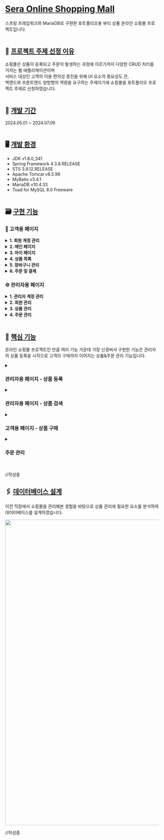 # <u>Sera Online Shopping Mall</u>
스프링 프레임워크와 MariaDB로 구현한 포트폴리오용 뷰티 상품 온라인 쇼핑몰 프로젝트입니다.
<br><br>

## 📝 <u>프로젝트 주제 선정 이유</u>
쇼핑몰은 상품이 등록되고 주문이 발생하는 과정에 이르기까지 다양한 CRUD 처리를 거치는 웹 애플리케이션이며<br>
서비스 대상인 고객의 이용 편의성 증진을 위해 UI 요소의 중요성도 큰,<br>
백엔드와 프론트엔드 양방향의 역량을 요구하는 주제이기에 쇼핑몰을 포트폴리오 프로젝트 주제로 선정하였습니다.
<br><br>

## 📅 <u>개발 기간</u>
2024.05.01 ~ 2024.07.09
<br><br>

## 🖥️ <u>개발 환경</u>
*  JDK v1.8.0_341
*  Spring Framework 4.3.8.RELEASE
*  STS 3.9.12.RELEASE
*  Apache Tomcat v8.5.99
*  MyBatis v3.4.1
*  MariaDB v10.4.33
*  Toad for MySQL 8.0 Freeware
<br><br>

## 🗃️ <u>구현 기능</u>
### 🛒 고객용 페이지

<details> 
  <summary><strong>1. 회원 계정 관리</strong></summary>
  
  - 회원가입
  - 로그인/로그아웃
  - 아이디 찾기/비밀번호 재설정
</details>

<details>
  <summary><strong>2. 메인 페이지</strong></summary>
  
  - 베스트셀러 상품 출력
  - 피부 타입별 추천 상품 출력
</details>

<details>
  <summary><strong>3. 마이 페이지</strong></summary>
  
  - 회원정보 수정
  - 회원 탈퇴
  - 마일리지 조회
  - 주문 내역 조회
  - 주문 취소/반품 요청
</details>

<details>
  <summary><strong>4. 상품 목록</strong></summary>

  - 상품 목록 및 검색
  - 상품 상세 페이지
  - 상품 조회수 표시
  - 상품 리뷰 및 평가
</details>

<details>
  <summary><strong>5. 장바구니 관리</strong></summary>
  
  - 장바구니 등록
  - 장바구니 조회
  - 장바구니 삭제
</details>

<details>
  <summary><strong>6. 주문 및 결제</strong></summary>
  
  - 주문 등록
  - 비회원 주문
  - 결제 처리
  - 마일리지 적립
  - 마일리지 차감
</details>

### ⚙️ 관리자용 페이지

<details>
  <summary><strong>1. 관리자 계정 관리</strong></summary>
  
  - 관리자 등록
  - 로그인/로그아웃
  - 관리자 목록
  - 관리자 검색
  - 관리자 수정
</details>

<details>
  <summary><strong>2. 회원 관리</strong></summary>
  
  - 회원 목록
  - 회원 검색
  - 회원 수정
  - 블랙리스트/휴면 회원 등록
  - 블랙리스트/휴면 회원 목록 조회
  - 블랙리스트/휴면 회원 검색
  - 블랙리스트/휴면 회원 상태 해제
</details>

<details>
  <summary><strong>3. 상품 관리</strong></summary>
  
  - 카테고리 목록 조회
  - 상품 등록
  - 상품 검색
  - 상품 수정
  - 상품 품절
  - 상품 일시 삭제
  - 상품 복원
  - 상품 영구 삭제
</details>

<details>
  <summary><strong>4. 주문 관리</strong></summary>
  
  - 주문 목록
  - 주문 검색
  - 주문 정보 수정
  - 주문 취소/반품 처리
</details>
<br> 

## 📍 <u>핵심 기능</u>
온라인 쇼핑몰 프로젝트인 만큼 여러 기능 가운데 가장 신경써서 구현한 기능은 관리자의 상품 등록을 시작으로 고객의 구매까지 이어지는 상품&주문 관리 기능입니다.

<details>
  <summary><h3>관리자용 페이지 - 상품 등록</h3></summary>
  <br>

  <h4>- 상품 정보 입력폼</h4>
  <div>
    ${\textsf{\color{LightGray}/sera/src/main/webapp/WEB-INF/views/admin/goods/goodsRegist.jsp 중}}$
    <p>
      <img src="https://github.com/user-attachments/assets/71dd79c7-5493-497a-98bc-2f3045065359" width="500px">
      <img src="https://github.com/user-attachments/assets/12711609-83e0-41a7-ae78-3338bd505bcc" width="500px">
    </p>
  </div>

  상품 등록 페이지의 모습입니다.<br> 
  상품 관리에 필요한 일련의 정보들을 Controller를 통해 DB로 전달하기 위한 입력폼을 구성했습니다.
  <br><br>

  <h4>- 상품 매입가에 따른 판매가 최소치 설정</h4>
  <div>
    ${\textsf{\color{LightGray}/sera/src/main/webapp/WEB-INF/views/admin/goods/goodsRegist.jsp 중}}$
    <p>
      <img src="https://github.com/user-attachments/assets/32cc16a9-dc59-40f1-9cda-ddb84ff3c1c4" width="500px">
      <img src="https://github.com/user-attachments/assets/424e20dd-ab2a-4bed-9bfb-625b3babd09a" width="500px">
    </p>
  </div>
  매입가 보다 판매가를 낮은 값으로 입력할 수 없도록 하기 위해 매입가의 입력 값이 변경되는 경우 판매가를 입력하는 number 타입 input 태그의 min 속성 값을 매입가에 입력된 값으로 변경 되도록 구현했습니다.
  <br><br> 
  판매가를 포함한 number 타입 input 태그의 입력 값이 min 속성보다 작은 경우 
  입력된 값을 min값으로 변경되도록 구현하는 코드를 추가로 작성했습니다.
  <br><br>

  <h4>- 상품 섬네일 이미지 업로드</h4>
  <div>
    ${\textsf{\color{LightGray}/sera/src/main/webapp/WEB-INF/views/admin/goods/goodsRegist.jsp 중}}$
    <p>
      <img src="https://github.com/user-attachments/assets/72e503ea-d91c-4ca8-aca2-9e3290841d1f" width="300px">
    </p>
  </div>

  <div>
    ${\textsf{\color{LightGray}/sera/src/main/webapp/resources/js/empImageUpload.js 중}}$
    <p>
      <img src="https://github.com/user-attachments/assets/4c56710b-6c3c-4441-a19d-74c6c2e31fca" width="500px">
    </p>
  </div>

  <div>
    ${\textsf{\color{LightGray}/sera/src/main/java/org/admin/controller/EmpController.java 중}}$
    <p>
      <img src="https://github.com/user-attachments/assets/54471773-fda2-4816-a9d5-73f3e3f4be7e" width="800px">
    </p>
  </div>

  <div>
    ${\textsf{\color{LightGray}/sera/src/main/java/org/admin/controller/AdminGoodsController.java 중}}$
    <p>
      <img src="https://github.com/user-attachments/assets/d1e5eb57-c08f-4bff-a354-1dde295278c3" width="500px">
      <img src="https://github.com/user-attachments/assets/0033ca15-709f-4321-8b41-6ec181bf3803" width="400px">
    </p>
  </div>
  상품 섬네일 이미지 등록은 미리보기 처리를 위해 페이지 전체 갱신 없이 ajax로 처리했습니다. 
  <br>
  이때 AdminGoodsController.java에서 goodsRegist.jsp로 전달된 <strong>등록일자 + 로그인한 관리자 id + 현재 상품 이미지 디렉토리 내 파일 수</strong> 조합으로 된 문자열 값을 이미지 파일이 업로드 될 디렉토리명으로 생성하기 위해 ajax url 요청으로 문자열 값을 itemName 파라미터로 전달했습니다.
  <br><br>

  <h4>- 상품 상세 정보 (이미지 + 텍스트) 업로드</h4>
  <div>
    ${\textsf{\color{LightGray}/sera/src/main/webapp/WEB-INF/views/admin/goods/goodsRegist.jsp 중}}$
    <p>
      <img src="https://github.com/user-attachments/assets/b7e7ae54-b70f-4083-b829-83db4fdf60f4" width="400px">
      <img src="https://github.com/user-attachments/assets/d7fe9e9b-699d-47f6-82d0-834233fb4141" width="500px">
    </p>
  </div>

  <div>
    ${\textsf{\color{LightGray}/sera/src/main/java/org/admin/controller/EmpController.java 중}}$
    <p>
      <img src="https://github.com/user-attachments/assets/02a30938-19fd-4223-bb29-3467c9f04e81" width="500px">
    </p>
  </div>

  상품 상세 정보는 이미지와 텍스트가 같이 내용에 첨부될 수 있도록 textarea 태그와 ckeditor로 구현했습니다.
  <br><br>
  이때 상품 섬네일 이미지와 마찬가지로 AdminGoodsController.java에서 goodsRegist.jsp로 전달된 <strong>등록일자 + 로그인한 관리자 id + 현재 상품 이미지 디렉토리 내 파일 수</strong> 조합의 된 문자열 값을 이미지 파일이 업로드 될 디렉토리명으로 생성하기 위해 ajax url 요청으로 문자열 값을 imgaeUploadPath 파라미터로 전달했습니다.

<br><br>

이렇게 입력된 정보들은 goodsRegist.jsp에서 AdminGoodsController.java의 goodsRegist 메서드로 입력 정보의 요청을 전달, AdminGoodsController에서 service, repository 순으로 요청을 전달하여 DB의 상품 정보 테이블에 새로운 상품 정보를 등록합니다.
<br><br>
</details>

<details>
  <summary><h3>관리자용 페이지 - 상품 검색</h3></summary>
  <br>

  <h4>- 상품 검색폼</h4>
  <div>
    ${\textsf{\color{LightGray}/sera/src/main/webapp/WEB-INF/views/admin/goods/goodsList.jsp 중}}$
    <p>
      <img src="https://github.com/user-attachments/assets/6e943083-f368-4b8a-a82e-b1c987c0fb0a" width="500px">
    </p>
  </div>
  상품 목록 페이지중 검색폼의 모습입니다.<br>
  관리자 페이지에서 상품을 조건별로 검색하는 기능을 구현하기 위해 &lt;input type="text"&gt;, &lt;input type="date"&gt;, &lt;input type="number"&gt;, &lt;select&gt;, &lt;input type="radio"&gt; 태그를 사용하여 여러 검색 조건을 입력받는 입력폼을 구현했습니다.
  <br>
  입력받은 값은 SELECT 쿼리문으로 DB에서 상품 목록을 검색할 때의 조건으로 사용됩니다.
  <br><br>
  <strong>&lt;input type="text"&gt;, &lt;input type="date"&gt;, &lt;input type="number"&gt;</strong> 태그로 입력받은 값들은 상품명, 상품 가격과 같이 관리자가 자유롭게 입력할 수 있는 키워드로 SELECT 쿼리문에서 WHERE 절의 비교 조건값으로 사용됩니다.<br>
  <strong>&lt;select&gt;</strong> 태그로 받은 값은 등록일/수정일, 판매가/매입가와 같은 검색 유형을 선택하는 값으로 SELECT 쿼리문에서 WHERE 절의 컬럼명으로 사용됩니다.<br>
  <strong>&lt;input type="radio"&gt;</strong> 태그로는 검색 조건을 선택적으로 입력 받으며 입력 받은 값은 SELECT 쿼리문에서 WHERE 절의 비교 조건값으로 사용됩니다.<br>
  <br><br>

  <h4>- 분류별 상품 검색</h4>
  <div>
    ${\textsf{\color{LightGray}/sera/src/main/resources/mappers/adminGoodsMapper.xml 중}}$
    <p>
      <img src="https://github.com/user-attachments/assets/a8076a80-95ab-4689-b09e-84f9cf78453f" width="500px">
    </p>
  </div>
  <div>
    ${\textsf{\color{LightGray}/sera/src/main/webapp/WEB-INF/views/admin/goods/goodsList.jsp 중}}$
    <p>
      <img src="https://github.com/user-attachments/assets/6cf0681f-ba96-49b8-b805-faec0a2c3752" width="500px">
    </p>
  </div>
  검색폼 분류 항목에서 &lt;select&gt; 태그로 입력받은 값은 searchkey 파라미터로 전달되어 SELECT 쿼리문에서 WHERE 절의 컬럼명으로 사용됩니다.<br>
  아래는 선택된 검색 유형별로 SELECT 쿼리문에서 어떤 컬럼명이 사용 되는지를 설명한 예시입니다.<br><br>
  
  <strong>상품명</strong> ->  goods_name : tbl_goods(상품) 테이블에서 상품명을 저장한 컬럼<br>
  <strong>일련번호</strong> -> goods_id : tbl_goods(상품) 테이블에서 상품의 일련번호를 저장한 컬럼<br>
  <strong>상품 검색키워드</strong> -> goods_search_key : tbl_goods(상품) 테이블에서 검색 키워드를 저장한 값으로 고객이 상품을 검색할 때 입력할만한, 상품과 관련성이 높은 키워드를 저장하여 검색 노출도를 올리기 위해 사용하는 컬럼입니다.<br> 
  <strong>등록자</strong> -> emp_id : tbl_goods(상품) 테이블에서 상품을 등록한 관리자의 계정 id를 저장한 값이며 유효한 값만을 저장하기 위해 tbl_emp(관리자) 테이블의 PRIMARY KEY를 참조한 컬럼입니다.<br>
  <br>
  검색폼 분류 항목에서 &lt;input type="text"&gt; 태그로 입력 받은 값은 searchKeyVaue 파라미터로 전달되어 SELECT 쿼리문에서 WHERE 절의 조건값으로 사용됩니다.<br>
  LIKE 술어로 조회하기에 선택한 분류(컬럼)에서 입력한 문자열 값과 일부 일치하는 상품들이 검색됩니다.
  <br><br>

  <h4>- 카테고리별 상품 검색</h4>
  <div>
    ${\textsf{\color{LightGray}/sera/src/main/webapp/WEB-INF/views/admin/goods/goodsList.jsp 중}}$
    <p>
      <img src="https://github.com/user-attachments/assets/f2aba10d-3f57-4d87-a4c4-166555ba704d" width="500px">
    </p>
  </div>
  모든 상품들은 대분류 - 중분류 층으로 이루어진 카테고리 값을 가지고 있습니다.<br>
  상품 검색시 카테고리별 상품 검색이 가능하도록 구현하였습니다.
  <br><br>

  <h4>- 데이터베이스의 카테고리 테이블을 참조하여 검색</h4>
  <div>
    ${\textsf{\color{LightGray}/sera/src/main/resources/mappers/adminGoodsMapper.xml 중}}$
    <p>
      <img src="https://github.com/user-attachments/assets/03314e2e-a35b-4bd7-9555-ed62c56c79dd" width="500px">
    </p>
  </div>
  <div>
    ${\textsf{\color{LightGray}상품 테이블과 카테고리 테이블의 foreign key 제약 관계}}$
    <p>
      <img src="https://github.com/user-attachments/assets/3be0b76b-572c-4527-aafe-781fe9fd11cd" width="500px">
    </p>
  </div>
  상품 정보중 대분류, 중분류의 카테고리 값은 유효한 값만을 저장하게 하기 위해 DB에서 tbl_goods(상품) 테이블과 tbl_category(카테고리) 테이블간에 FOREIGN KEY 제약 조건을 걸어두었습니다.<br>
  따라서 SELECT 쿼리문에서 카테고리 값을 검색 조건으로 사용할 경우 상품 테이블과 카테고리 테이블을 조인하여 검색합니다.
  <br>
  <strong>*상품 테이블에는 카테고리 관련 정보중 카테고리 번호만 저장되어 있고
  카테고리의 대분류명, 중분류명 값은 카테고리 테이블에 저장되어 있습니다.</strong>
  <br><br>

  <h4>- 관리자 권한에 따라 선택 가능한 카테고리 항목</h4>
  <div>
    ${\textsf{\color{LightGray}최고 권한의 관리자로 로그인한 경우}}$
      <p><img src="https://github.com/user-attachments/assets/c7b89105-3614-413e-8def-9327f805c5e4" width="500px"></p>
  </div>
  <div>
    ${\textsf{\color{LightGray}"헤어케어" 카테고리의 담당 부서 관리자로 로그인 한 경우}}$
      <p><img src="https://github.com/user-attachments/assets/ee09b64d-19e1-4b50-81b7-47854a5ef3af" width="500px"></p>
  </div>
  <div>
    ${\textsf{\color{LightGray}"바디 핸드케어" 카테고리의 담당 부서 관리자로 로그인 한 경우}}$
      <p><img src="https://github.com/user-attachments/assets/c794de13-d08e-4bc0-9c4a-0ba427ca7a5d" width="500px"></p>
  </div>
  <div>
    ${\textsf{\color{LightGray}/sera/src/main/webapp/WEB-INF/views/admin/goods/goodsList.jsp 중}}$
      <p><img src="https://github.com/user-attachments/assets/7d08eee4-8fdd-4308-9a36-a0e4bf082123" width="650px"></p>
  </div>

  카테고리 항목에서 &lt;select&gt; 태그 내의 선택값은 JSTL Core의 &lt;if&gt; 태그를 사용하여 관리자의 부서에 해당되는 카테고리만 표기 되도록 구현했습니다.
  <br><br>

  <h4>- 관리자 권한에 따라 검색되는 상품 필터링</h4>
  <div>
    ${\textsf{\color{LightGray}/sera/src/main/resources/mappers/adminGoodsMapper.xml 중}}$
    <p>
      <img src="https://github.com/user-attachments/assets/ed6acf6c-42ad-44ae-8b73-58c71a1bf876" width="500px">
    </p>
  </div>
  상품이 검색될 때 카테고리별 담당 부서의 관리자나 최고 권한을 가진 관리자에게만 검색 되도록 제한을 걸었습니다.<br>
  DB의 tbl_category (상품 카테고리) 테이블과 tbl_emp (관리자 정보) 테이블에는 담당 부서명을 저장하는 depart 컬럼이 있으며<br> 
  SELECT 쿼리문으로 상품 조회시 두 테이블의 depart 컬럼의 값을 비교하여 일치하는 경우에만 상품이 검색되는 형태로 구현했습니다.
  <br><br>
  
  검색폼 카테고리 항목에서 &lt;select&gt; 태그로 입력받은 값(카테고리 대분류, 소분류)은 inputCateId 파라미터로 전달됩니다. 선택된 값이 없는 경우 “not_choose” 문자열 값이 전달됩니다.
  depart 파리미터로는 로그인중인 관리자의 부서명 정보가 전달되며 inputCateId로 전달 받은 값이 "not_choose"인 경우 전달받은 depart 파라미터의 값으로 관리자의 부서 정보와 일치하는 상품을 검색합니다.
  <br><br>
  최고 관리자의 경우 부서에 상관없이 모든 상품의 조회가 가능하므로 이 조건을 무시합니다.
  (최고 관리자의 경우 depart로 all 값이 전달되어 이 경우 and cate.depart = #{depart} 쿼리문을 실행하지 않습니다.)
  <br><br>

  <h4>- 입력된 카테고리 값에 따른 상품 검색</h4>
  <div>
    ${\textsf{\color{LightGray}/sera/src/main/resources/mappers/adminGoodsMapper.xml 중}}$
    <p>
      <img src="https://github.com/user-attachments/assets/3a254186-f97a-4dbc-b7b6-67d8b16baec7" width="500px">
    </p>
  </div>
  <div>
    ${\textsf{\color{LightGray}/sera/src/main/webapp/WEB-INF/views/admin/goods/goodsList.jsp 중}}$
    <p>
      <img src="https://github.com/user-attachments/assets/013516ea-1b56-4fad-968a-9f0d82a57e3e" width="500px">
    </p>
  </div>
  카테고리 항목의 &lt;select&gt; 태그에서 전달된 값이 있는 경우 선택한 카테고리명을 조건으로 상품 목록을 검색합니다.
  <br><br>
  main_type : 대분류명<br>
  Category_id : 중분류명 대신 카테고리 아이디 값으로 비교
  <br><br>
  대분류, 중분류 select 값 중 “전체”를 선택하면 카테고리명 대신 “allType” 문자열 값이 전달됩니다. 
  <br><br>
  이 경우 카테고리명을 조건으로 한 비교 쿼리문을 실행하지 않고 모든 상품을 검색합니다.
  <br><br>
  <strong>* 카테고리 select 항목의 ”전체” 옵션은 최고 관리자에게만 노출됩니다.</strong>
  <br><br>

  <h4>- 판매 상태별 상품 검색</h4>
  <div>
    ${\textsf{\color{LightGray}/sera/src/main/resources/mappers/adminGoodsMapper.xml 중}}$
    <p>
      <img src="https://github.com/user-attachments/assets/a4244871-4e13-470f-9f26-300cdf94ce7b" width="500px">
    </p>
  </div>
  <div>
    ${\textsf{\color{LightGray}/sera/src/main/webapp/WEB-INF/views/admin/goods/goodsList.jsp 중}}$
    <p>
      <img src="https://github.com/user-attachments/assets/377ff229-01ab-4db0-9368-6173dc30d864" width="500px">
    </p>
  </div>
  판매 상태별로 상품을 검색하기 위해 판매 상태 정보를 담은 값을 saleActive 파라미터로 전달합니다.
  <br><br>
  <strong>상품 목록 페이지</strong>에서 검색하는 경우 saleActive의 값이 <strong>for_sale</strong>로 전달되며<br>
  <strong>삭제 상품 목록 페이지</strong>에서 검색 하는 경우 saleActive 값이 <strong>goods_delete</strong>로 전달됩니다.
  <br><br>

   <h4>- 가격, 등록 일자별 상품 검색</h4>
   <div>
    ${\textsf{\color{LightGray}/sera/src/main/resources/mappers/adminGoodsMapper.xml 중}}$
    <p>
      <img src="https://github.com/user-attachments/assets/71a29991-acfd-4f7b-bfda-d8de57286912" width="500px">
    </p>
  </div>
  <div>
    ${\textsf{\color{LightGray}/sera/src/main/webapp/WEB-INF/views/admin/goods/goodsList.jsp 중}}$
    <p>
      <img src="https://github.com/user-attachments/assets/3acef6de-03ec-4a37-a29e-5f2410eae129" width="500px">
    </p>
  </div>
  입력한 가격 범위(매입가/판매가), 일자 범위(등록일/수정일)를 조건으로 상품을 검색합니다.
  <br><br>
  ${priceRangeSelect} : 등록/수정일 항목의 &lt;select&gt; 태그에서 선택한 값<br>
  #{priceBeign} : 판매 항목의 첫번째 &lt;input type="number"&gt; 입력폼에 입력한 값<br>
  #{priceEnd} : 판매 항목의 두번째 &lt;input type="number"&gt; 입력폼에 입력한 값
  <br><br>
  ${dateRangeSelect} : 등록/수정일 항목의 &lt;select&gt; 태그에서 선택한 값<br>
  #{dateBeign} : 등록/수정일 항목의 첫번째 &lt;input type="date"&gt; 입력폼에 입력한 값<br>
  #{dateEnd} : 등록/수정일 항목의 두번째 &lt;input type="date"&gt; 입력폼에 입력한 값
  <br><br>
  ${turnSelect} : 정렬기준 항목의 &lt;input type="radio"&gt; 태그 중 선택한 값<br>
  ${listSort} : 내림자순, 오름차순 중 선택한 값
  <br><br>

  <h4>- 목록 페이지의 페이지 번호에 따른 검색 상품수 범위 설정</h4>
  <div>
    ${\textsf{\color{LightGray}/sera/src/main/webapp/WEB-INF/views/admin/goods/goodsList.jsp 중}}$
    <p>
      <img src="https://github.com/user-attachments/assets/48414fa3-2026-46af-bd69-5a30c827f8cf" width="500px">
    </p>
  </div>
  <div>
    ${\textsf{\color{LightGray}/sera/src/main/resources/mappers/adminGoodsMapper.xml 중}}$
    <p>
      <img src="https://github.com/user-attachments/assets/e223c9e4-5a98-4356-9a9b-34cd1bd74394" width="500px">
    </p>
  </div>
  <div>
    ${\textsf{\color{LightGray}/sera/src/main/java/org/admin/controller/AdminGoodsController.java 중}}$
    <p>
      <img src="https://github.com/user-attachments/assets/6d0a1417-527e-4a39-b7ed-70b142598b34" width="500px">
    </p>
  </div>
  LIMIT 술어를 사용하여 상품 목록 페이지의 페이지 번호에 따라 검색할 상품의 범위를 설정합니다.
  <br><br>
  pageCnt (정수형 변수) : 제한된 조회 범위 중 시작 순번<br>
  PAGE_MAX_AD_GOODS_CNT (정수형 상수) : 한 페이지에 표시할 최대 상품 개수 = 10
  <br><br>
  예로 페이지 번호가 3이면<br>
  pageCnt = (3-1) * 10 = 20<br>
  조회된 상품 중 21번째 상품부터 10개의 상품을 정보를 반환합니다<br>
  <strong>*LIMIT의 범위는 0번부터 순번을 새기 시작하므로 20은 21번째 상품을 의미</strong>
  <br><br>
  
  <h4>- 검색된 상품 정보 전달</h4>
  <div>
    ${\textsf{\color{LightGray}/sera/src/main/java/org/admin/controller/AdminGoodsController.java 중}}$
    <p>
      <img src="https://github.com/user-attachments/assets/f53ebaff-d52a-4409-81de-b274304b84fd" width="500px">
    </p>
  </div>
  조회된 상품 정보들은 GoodsVO 클래스형 배열 변수에 저장되어 다시 상품 목록 페이지로 전달됩니다.
  <br><br>
</details>

<details>
  <summary><h3>고객용 페이지 - 상품 구매</h3></summary>
  <br>

  <h4>- 상품 정보 조회</h4>
  <div>
    ${\textsf{\color{LightGray}/sera/src/main/java/org/sera/controller/GoodsController.java 중}}$
    <p>
      <img src="https://github.com/user-attachments/assets/41b9a6bb-fd1d-4fb0-a0fd-7e4512ab8486" width="500px">
    </p>
  </div>
  <div>
    ${\textsf{\color{LightGray}/sera/src/main/webapp/WEB-INF/views/goods/goodsOne.jsp 중}}$
    <p>
      <img src="https://github.com/user-attachments/assets/5258ad76-31db-4245-8c4f-7546899052f7" width="1000px">
    </p>
  </div>
  <div>
    ${\textsf{\color{LightGray}/sera/src/main/webapp/WEB-INF/views/goods/goodsOne.jsp 중}}$
    <p>
      <img src="https://github.com/user-attachments/assets/fdf43819-9786-448a-86cf-2f452549abfc" width="700px">
    </p>
  </div>
  상품 상세 페이지입니다. <br> 
  Contorller로 상품 상세 페이지 호출 요청이 전달되면 요청과 함께 전달받은 상품 일련번호 값으로 DB의 tbl_goods(상품 정보) 테이블에서 일련번호에 해당하는 상품 정보를 검색하여 
  ValueObject GoodsVO 클래스형 변수 gvo에 값을 저장한 후 상품 페이지 view에 goodsInfo라는 이름으로 상품 정보를 전달합니다.
  <br><br><br>

  <h4>- 상품 재고량에 따른 상품 구매량 제한</h4>
  <div>
    ${\textsf{\color{LightGray}/sera/src/main/webapp/WEB-INF/views/goods/goodsOne.jsp}}$
    <p><img src="https://github.com/user-attachments/assets/c0f8ea4d-4d8c-4ac0-a342-44bca4df87b2" width="500px"></p>
    <p><img src="https://github.com/user-attachments/assets/5674f910-4aec-497f-bcaf-d1b55437d79d" width="700px"></p>
    <p><img src="https://github.com/user-attachments/assets/55152f42-be8d-4a9b-acc3-4da6c6ef54e4" width="500px"></p>
    <p><img src="https://github.com/user-attachments/assets/d156ce03-7549-4c57-8c86-3d362dbb47e6" width="500px"></p>
  </div>
  Contorller에서 전달받은 상품 정보(goodsInfo)의 속성 amount는 상품의 재고량을 저장한 값으로 구매 수량을 입력하는 &lt;input type="number"&gt; 태그에서 max 속성의 값으로 사용됩니다.<br>
  입력된 구매 수량의 값이 amount 값을 초과하는 경우 구매 수량의 값을 amount와 동일한 값으로 변경시키고 최대 구매 가능한 수량을 구매 수량 입력란 우측에 표기하여 재고량 이상으로 구매할 수 없도록 설정하였습니다.
  <br><br>

  <h4>- 상품 구매 방식 선택</h4>
  BUY IT NOW 버튼을 클릭하면 주문서 작성 페이지를 호출하고<br>
  ADD TO CART 버튼을 클릭하면 상세 페이지에 표시중인 상품 정보를 DB의 tbl_cart(장바구니) 테이블에 저장합니다.
  <br><br>

  <h4>- 장바구니 담기</h4>
  <div>
    ${\textsf{\color{LightGray}/sera/src/main/java/org/sera/controller/GoodsController.java 중}}$
    <p>
      <img src="https://github.com/user-attachments/assets/430547ed-a624-4ca9-9d27-733d7bd85c4d" width="500px">
    </p>
  </div>
  상품 상세 페이지에서 ADD TO CART 버튼을 클릭하여 장바구니 페이지를 호출하면 상품 정보와 회원 로그인 중인 고객의 id 정보를 DB의 tbl_cart(장바구니) 테이블에 저장합니다.<br>
  고객의 회원 id는 장바구니 테이블에 등록된 회원간의 장바구니 정보를 구별하는데 사용됩니다.
  <br><br>

  <h4>- 장바구니에 이미 담긴 상품을 추가로 담기</h4>
  <div>
    ${\textsf{\color{LightGray}/sera/src/main/java/org/sera/controller/GoodsController.java 중}}$
    <p>
      <img src="https://github.com/user-attachments/assets/8ebfdfb9-09f8-4909-ac41-bc014a7272d6" width="500px">
    </p>
  </div>
  장바구니에 이미 등록되어 있는 상품을 추가로 담는 경우 상품 정보를 추가로 INSERT 시키는것이 아닌 기존에 담긴 동일 상품의 정보중 구매 수량 값만을 UPDATE 시킵니다.<br>
  구매 수량 값을 추가시킬 때 기존에 담긴 구매 수량과 추가로 담는 구매 수량의 합산 값이 상품의 재고량을 초과하는 경우 구매 수량 값을 재고량 값으로 UPDATE 시킵니다.
  <br><br>

  <h4>- 장바구니에서 구매 수량 변경</h4>
  <div>
    ${\textsf{\color{LightGray}/sera/src/main/webapp/WEB-INF/views/goods/cart.jsp 중}}$
    <p>
      <img src="https://github.com/user-attachments/assets/34cb9454-da6d-4c11-bf02-89e9948f3aa3" width="300px">
    </p>
     <p>
      <img src="https://github.com/user-attachments/assets/4d8b3c0d-27dd-4319-9d8b-ed6d2380f4b7" width="700px">
      <img src="https://github.com/user-attachments/assets/59dc8e8c-f4c8-4381-98ed-0220e59369ef" width="700px">
    </p>
  </div>
  장바구니에서도 구매 수량 변경을 가능하게 구현 했습니다. <br> 
  변경된 구매 수량이 DB에 반영될 때 마다 페이지 재호출이 반복되면 사용자에게 피로를 유발하기에 DB에 반영하는 작업 호출은 Ajax를 통하여 비동기로 처리하였습니다.
  이 때 역시 상품의 재고량 이상의 구매 수량을 입력하는것은 불가능하도록 설정했습니다.
  <br><br>

  <h4>- 장바구니에서 주문서 페이지 호출</h4>
  <div>
    ${\textsf{\color{LightGray}/sera/src/main/webapp/WEB-INF/views/goods/cart.jsp 중}}$
    <p>
      <img src="https://github.com/user-attachments/assets/3d498f8e-2d05-45a6-877b-264539014ea4" width="600px">
    </p>
  </div>
  장바구니 페이지에서 전체구매 버튼을 클릭하면 Controller를 통해 주문서 페이지를 호출하는데<br>
  이 때 로그인 중인 회원의 id를 통해 DB의 tbl_cart(장바구니) 테이블에서 상품 정보들을 검색하여 CartVO(ValueObject) 배열 변수에 저장합니다.<br>
  저장된 상품 정보는 orderInfo라는 이름으로 주문서 페이지 view에 전달됩니다.<br><br>
  그와 동시에 DB의 tbl_member(회원) 테이블에서 회원의 마일리지 정보를 검색하여 회원 로그인 세션에 저장시킵니다.
  <br><br>

  <h4>- 주문서 작성(구매 상품 목록)</h4>
  <div>
    ${\textsf{\color{LightGray}/sera/src/main/webapp/WEB-INF/views/goods/orderForm.jsp 중}}$
    <p>
      <img src="https://github.com/user-attachments/assets/654bb8e0-b484-4d48-9393-cdb940f4e95b" width="500px">
      <img src="https://github.com/user-attachments/assets/1af0016b-e7ab-4ad7-b5f0-7b5dbc048131" width="500px">
    </p>
  </div>
  주문서 작성 페이지중 구매하는 상품의 목록을 안내해주는 단락입니다.<br>
  url를 입력하여 주문서 페이지에 접속하는 등 올바르지 않은 경로로 주문서 페이지에 접근하여 표시할 상품 정보가 없는 경우 "상품 정보가 없습니다." 메세지기 출력 되도록 설정하였습니다. 
  <br><br>

  <h4>- 주문서 작성(배송 정보 작성)</h4>
  <div>
    ${\textsf{\color{LightGray}/sera/src/main/webapp/WEB-INF/views/goods/orderForm.jsp 중}}$
    <p>
      <img src="https://github.com/user-attachments/assets/fd3996f3-8a2c-4a61-91ac-27e0fc9749be" width="500px">
      <img src="https://github.com/user-attachments/assets/3383a226-feef-4ffc-b731-de90c432c0a9" width="500px">
    </p>
  </div>
  주문자의 배송지 정보를 작성하는 단락입니다.<br>
  회원 로그인이 되어 있는 경우 DB의 tbl_member(회원) 테이블에서 배송에 필요한 정보를 조회하여 자동으로 기입하도록 구현했습니다.
  <br><br>

  <h4>- 주문서 작성(결제 정보 작성)</h4>
  <div>
    ${\textsf{\color{LightGray}/sera/src/main/webapp/WEB-INF/views/goods/orderForm.jsp 중}}$
    <p>
      <img src="https://github.com/user-attachments/assets/592bfb79-6e51-48aa-bfae-9f8669806f80" width="500px">
    </p>
    <p>
      <img src="https://github.com/user-attachments/assets/0c33809e-53ce-44ea-89fb-976575b154b1" width="500px">
    </p>
    <p>
      <img src="https://github.com/user-attachments/assets/11107087-837b-40a2-aa4c-7f698d307505" width="500px">
    </p>
    <p><img src="https://github.com/user-attachments/assets/ae1a8b08-8d7d-431c-896b-c15ce558f430" width="600px"></p>
  </div>
  마일리지로 결제 금액을 할인하고 결제 수단을 선택하는 단락입니다.<br>
  마일리지 입력란은 &lt;input type="number"&gt; 태그로 구현되어 있으며 회원이 보유중인 마일리지 값이 &lt;input type="number"&gt; 태그의 placeholder 속성으로 표시되어 최대 얼마의 할인이 가능한지 알 수 있도록 구현했습니다.<br>
  마일리지 입력란은 보유중인 마일리지 보다 큰 액수를 입력하면 보유중인 마일리지 최대 액수로 입력 값이 변경되며<br>
  보유 마일리지가 총 주문 금액 보다 큰 경우 마일리지 최대 금액을 입력하면 총 주문 금액으로 입력 값이 변경되도록 설정하였습니다.
  <br><br>

  <h4>- 주문서 작성(총 결제 금액 확인)</h4>
  <div>
    ${\textsf{\color{LightGray}/sera/src/main/webapp/WEB-INF/views/goods/orderForm.jsp 중}}$
    <p><img src="https://github.com/user-attachments/assets/0fd06d88-3c41-4ce0-8d6a-e2ec5103eaf5" width="500px"></p>
    <p><img src="https://github.com/user-attachments/assets/3a874c42-6689-4d83-a1ce-b815ed3abf96" width="500px"></p>
  </div>
  결제할 총 금액을 안내하는 결제 금액란입니다.<br>
  상품 목록에 표시된 금액을 모두 합산한 후 마일리지 사용이 이루어진 경우 사용액 만큼 차감하여 표시하도록 구현했습니다.
  <br><br>
  
  <h4>- 주문서 작성(주문 결과)</h4>
  <div>
    ${\textsf{\color{LightGray}/sera/src/main/webapp/WEB-INF/views/goods/orderForm.jsp 중}}$
    <p>
      <img src="https://github.com/user-attachments/assets/88d97a81-04a3-4b22-ac84-cdca741949fe" width="500px">
      <img src="https://github.com/user-attachments/assets/d1457642-b846-40ab-b71c-0c5d84bc2027" width="500px">
    </p>
    <p>
      <img src="https://github.com/user-attachments/assets/30559109-81a8-4055-9470-e8fb00334cd2" width="500px">
      <img src="https://github.com/user-attachments/assets/7cef2d53-3003-4360-870b-274f8bf5d864" width="500px">
    </p>
  </div>
  주문서 작성 완료 후 결제 버튼을 누르면 결제 요청에 대한 처리 결과를 보여주는 주문 결과 페이지를 호출하게 됩니다.<br>
  결제 처리 결과에 따라 다른 메세지를 출력하게 구현했습니다.
  <br><br>
  <strong>결제가 정상적으로 이루어진 경우 </strong> : "주문이 완료 되었습니다." 메세지를 출력합니다.<br>
  <strong>비정상적인 경로로 주문 결과 페이지를 호출한 경우 </strong> : "잘못된 접근입니다." 메세지를 출력합니다.<br>
  <strong>주문 요청한 수량보다 재고가 적은 경우 </strong> : "요청 구매 수량보다 재고 수량이 적어 구매가 불가합니다." 메세지를 출력합니다.<br> 주문이 여러 사용자에게서 동시다발적으로 이루어질 경우 주문 처리 도중에 다른 주문자에 의해 재고가 차감되는 경우를 대비한 메세지입니다. 
  <strong>주문한 상품의 정보를 찾을 수 없는 경우 </strong> : "상품 정보가 존재하지 않아 주문이 불가합니다." 메세지를 출력합니다.<br> 고객의 주문 처리 도중 관리자가 상품을 삭제하는 경우를 대비한 메세지입니다.
  <br><br>
</details>

<details>
  <summary><h3>주문 관리</h3></summary>
  <br>
  <h4>- 구매 내역 조회 (고객)</h4>
  <div>
    ${\textsf{\color{LightGray}/sera/src/main/webapp/WEB-INF/views/member/mypage.jsp 중}}$
    <p><img src="https://github.com/user-attachments/assets/71d18ef0-43b9-4cb2-84b8-e8f72205c65d" width="700px"> </p>
    <p><img src="https://github.com/user-attachments/assets/e28344a4-3bcd-4938-b93c-16c60b4b9652" width="500px"> </p>
  </div>
  마이페이지중 주문내역을 배송상태별로 보여주는 진행 주문 단락입니다.<br>
  DB의 tbl_orders(주문내역) 테이블에서 회원의 검색한 회원의 주문 정보중 배송상태값을 orderStauts라는 이름으로 전달받아 배송상태별로 정렬시켰습니다.
  <br><br><br>

  <div>
    ${\textsf{\color{LightGray}/sera/src/main/webapp/WEB-INF/views/member/mypage.jsp 중}}$
    <p><img src="https://github.com/user-attachments/assets/d66e4bf8-ce89-4a9d-a3e2-9ebcc7c86dde" width="700px"></p>
    <p><img src="https://github.com/user-attachments/assets/379c1cae-ac44-4791-83fc-2d7bcdc1326c" width="700px"></p>
  </div>
  회원의 주문 목록을 나열한 단락입니다.<br>
  같은 주문번호에 해당하는 주문 목록을 묶어서 출력하기 위해 DB에서 주문번호를 먼저 검색하여 주문번호 목록을 ovoNumber 변수에 저장합니다.<br>
  ovoNumber 변수에 저장된 주문번호를 이용하여 주문번호 별로 검색된 주문 상세 정보들을 allOrders 변수에 저장합니다.<br>
  allOrders를 마이페이지 view로 전달하여 같은 주문번호에 속하는 주문번호들을 묶어서 출력합니다.
  <br><br><br>

  <div>
    ${\textsf{\color{LightGray}/sera/src/main/webapp/WEB-INF/views/member/mypage.jsp 중}}$
    <p>
      <img src="https://github.com/user-attachments/assets/eb7aa240-6776-440f-a982-104fa3df289a" width="500px">
    </p>
  </div>
  배송상태에 따라 주문에 대한 취소/반품 요청을 하거나 구매 확정을 진행하고 후기를 작성하는게 가능합니다.
  <br><br>
  <strong>결제완료</strong> : 이 단계에서는 주문 취소 요청하는 것이 가능합니다.<br>
  <strong>배송준비중</strong> : 이 단계에서는 주문 취소 요청이 불가합니다.<br>
  <strong>배송중</strong> : 이 단계에서는 주문 취소 요청이 불가합니다.<br>
  <strong>배송완료</strong> : 이 단계에서는 주문 취소는 불가하나 반품 요청이 가능합니다. 혹은 구매 확정을 진행할 수 있습니다.<br>
  <strong>구매확정</strong> : 이 단계에서는 주문 취소, 반품 모두 불가합니다.<br>
  <br><br>

  <h4>- 구매 내역 조회 (관리자)</h4>
  <div>
    ${\textsf{\color{LightGray}/sera/src/main/webapp/WEB-INF/views/admin/order/orderList.jsp 중}}$
    <p>
      <img src="https://github.com/user-attachments/assets/4f88c082-389e-4a53-96b3-bb41b4349799" width="700px">
    </p>
  </div>
  <div>
    ${\textsf{\color{LightGray}/sera/src/main/java/org/admin/controller/AdminOrderController.java 중}}$
    <p>
      <img src="https://github.com/user-attachments/assets/dbbd03ff-dd65-437d-a53c-6fa925c14eeb" width="700px">
    </p>
  </div>
  관리자용 페이지의 주문 목록 페이지입니다<br>
  DB의 tbl_orders(주문 정보) 테이블에서 주문 정보를 검색하여 반환된 정보를 OrverVO(ValueObject) 배열 변수에 저장합니다.<br>
  저장된 주문 정보들을 orderList라는 이름으로 Controller에서 주문 목록 페이지 view로 전달하여 화면에 출력합니다.
  <br><br><br>

  <h4>- 주문자 유형 구별 표시</h4>
  <div>
    ${\textsf{\color{LightGray}/sera/src/main/webapp/WEB-INF/views/admin/order/orderList.jsp 중}}$
    <p>
      <img src="https://github.com/user-attachments/assets/fd9ecb1b-0595-4e8d-bce8-106b61e1e3d7" width="500px">
    </p>
  </div>
  <div>
    ${\textsf{\color{LightGray}/sera/src/main/webapp/WEB-INF/views/admin/order/orderList.jsp 중}}$
    <p>
      <img src="https://github.com/user-attachments/assets/aa2afbaf-d427-4b51-99dd-1f9424c904cc" width="1000px">
    </p>
  </div>
  주문한 고객이 회원 로그인한 고객인지 비회원 고객인지의 여부를 구별하여 표기합니다.
  <br><br><br>

   <h4>- 주문 상세 페이지 (관리자)</h4>
   주문 목록 페이지에서 상세정보 버튼을 클릭하면 해당 주문의 상세 정보를 열람할 수 있는 주문 상세 페이지를 호출합니다.
   <br><br> 
   <div>
    ${\textsf{\color{LightGray}/sera/src/main/webapp/WEB-INF/views/admin/order/orderOneDetail.jsp 중}}$
    <p>
      <img src="https://github.com/user-attachments/assets/8fd66c60-7210-4a4d-8ff3-39663e977cb0" width="1000px">
    </p>
  </div>
  주문 정보중 결제 정보를 확인할 수 있는 단락입니다. 마일리지 사용 내역이 있는 경우 마일리지 사용을 취소하고 마일리지를 복원시키는게 가능합니다.
  <br><br>
  <div>
    ${\textsf{\color{LightGray}/sera/src/main/webapp/WEB-INF/views/admin/order/orderOneDetail.jsp 중}}$
    <p>
      <img src="https://github.com/user-attachments/assets/f337dc16-138c-49bd-be50-82a78707e944" width="1000px">
    </p>
  </div>
  주문 정보중 배송지 정보를 확인할 수 있는 단락입니다. 여기서 주문자명과 배송지 주소를 변경하는게 가능합니다.
  <br><br>

  <div>
    ${\textsf{\color{LightGray}/sera/src/main/webapp/WEB-INF/views/admin/order/orderOneDetail.jsp 중}}$
    <p><img src="https://github.com/user-attachments/assets/df4c4439-2d3d-4b51-827d-01d0d5dadd79" width="1000px"></p>
    <p><img src="https://github.com/user-attachments/assets/468504a1-b3b1-4f21-94c3-8d39be4b3b67" width="600px"></p>
  </div>
  
  주문 정보중 상품명, 상품금액, 배송상태를 확인할 수 있는 단락입니다.<br><br>
  여기서 배송상태 변경이 가능하며 주문 취소, 반품 요청이 접수된 경우 여기서 주문 취소, 반품 처리가 가능합니다.<br><br>
  배송상태 항목의 &lt;select&gt; 태그로 변경할 상태명을 선택하고 배송상태변경을 클릭하면 DB의 tbl_orders(주문 정보) 테이블의 order_status(배송상태) 컬럼을 수정하는 요청을 Controller로 전달합니다<br>
  배송상태 변경은 주문 상품마다 개별적으로 수행하는 기능이기에 변경 요청이 전달될 때 마다 페이지가 재호출 되는건 관리자의 피로를 유발하기에 요청 처리는 Ajax를 통해 비동기로 처리하였습니다.
  <br><br>

  <h4>- 주문 취소/반품 요청 (고객)</h4>
  <div>
    ${\textsf{\color{LightGray}/sera/src/main/webapp/WEB-INF/views/member/mypage.jsp 중}}$
    <p><img src="https://github.com/user-attachments/assets/50189ac2-f29d-4c1b-84f6-d47d24e5dbd2" width="1000px"></p>
    <p><img src="https://github.com/user-attachments/assets/3147b373-2bd7-4669-b941-08e5af2033d1" width="1000px"></p>
  </div>
  <strong>결제완료</strong> 상태의 주문은 주문 취소 요청하는 것이 가능합니다.<br>
  <strong>배송완료</strong> 상태의 주문은 주문 취소는 불가하나 반품 요청이 가능합니다. 혹은 구매 확정을 진행할 수 있습니다.
  <br><br>
  배송상태에 따라 취소/반품 요청이 표시되는 기능은 JSTL Core의 &lt;when&gt; 태그를 이용하여 구현하였습니다.
  <br><br>
  다만 고객이 취소/반품 요청을 하는 즉시 배송상태가 취소/반품으로 변경되지 않습니다.<br>
  관리자가 요청을 승인하고 배송상태를 변경해야 비로서 취소나 반품으로 배송상태가 변경됩니다.
  <br><br>
  관리자용 페이지에서의 취소/반품 처리가 이루어지는 과정을 보여드리기 위해 고객용 페이지에서 취소와 반품 요청을 해보겠습니다.
  <br><br><br>

  <h4>- 주문 취소/반품 요청 처리 (관리자)</h4>
  <div>
    ${\textsf{\color{LightGray}/sera/src/main/webapp/WEB-INF/views/admin/order/orderOneDetail.jsp 중}}$
    <p>
      <img src="https://github.com/user-attachments/assets/bbf3976e-f42f-4b10-9f4e-86b05b409c80" width="1000px">
    </p>
    <p>
      <img src="https://github.com/user-attachments/assets/469531a0-0836-4313-8e73-09b064fac644" width="700px">
    </p>
  </div>
  고객으로부터 주문 취소 혹은 반품 요청이 발생하면 관리자용 페이지의 주문 상세 페이지에 요청 일자와 취소/반품을 승인하는 버튼이 표시되게 됩니다.
  <br><br>
  취소/반품 요청 발생시 DB의 tbl_orders(주문정보) 테이블의 customer_req(구매자 요청) 컬럼에 값이 기입됩니다. (취소 : return / 반품 : return)<br>
  주문 상세 페이지 view에서는 JSTL Core의 &lt;when&gt; 태그를 이용하여 customer_req 컬럼에 저장된 값이 어떤 값인지를 구별하는 것으로 취소처리/반품처리 버튼을 출력하게 됩니다.
  <br><br>
  <div>
    ${\textsf{\color{LightGray}/sera/src/main/webapp/WEB-INF/views/admin/order/orderOneDetail.jsp 중}}$
    <p>
      <img src="https://github.com/user-attachments/assets/59a51c68-0ba8-46f1-88c2-bbb8dc32436b" width="600px">
      <img src="https://github.com/user-attachments/assets/087ca19f-f277-4590-902a-4bb1f993e4c3" width="500px">
    </p>
  </div>
  취소/반품 버튼을 클릭하면 DB의 tbl_orders(주문정보) 테이블의 order_status(배송상태) 컬럼의 값을 변경하는 요청을 Ajax를 통하여 Controller로 전달합니다.<br>
  이때 Contorller에 전달되는 JSON 변수의 requestType의 값이 취소 요청이면 "취소" 값으로, 반품 요청이면 "반품" 값으로 전달됩니다.
  <br><br><br>
  
  <div>
    ${\textsf{\color{LightGray}/sera/src/main/java/org/admin/controller/AdminOrderController.java 중}}$
    <p>
      <img src="https://github.com/user-attachments/assets/63e119bc-3419-4868-8b13-104006676522" width="700px">
    </p>
  </div>
  주문 상세 페이지 view에서 전달 받은 값 중 <strong>order_number</strong> 값으로 DB의 주문 정보 테이블에서 어떤 주문의 배송상태를 변경할 것인지를 선택하고<br>
  <strong>goods_id</strong> 값으로 주문에서 어떤 상품의 배송상태를 변경할 것인지를 선택하고 <br>
  <strong>requestType</strong> 값으로 어떤 상태로 변경할 것인지를 지정합니다.
  <br><br><br>

  <h4>- 주문 취소/반품 요청 처리 결과</h4>
  <div>
    ${\textsf{\color{LightGray}/sera/src/main/webapp/WEB-INF/views/admin/order/orderOneDetail.jsp 중}}$
    <p>
      <img src="https://github.com/user-attachments/assets/b7577830-ea67-408a-b41a-8519a051dca4" width="1000px">
    </p>
  </div>
  <div>
    ${\textsf{\color{LightGray}/sera/src/main/webapp/WEB-INF/views/member/mypage.jsp 중}}$
    <p>
      <img src="https://github.com/user-attachments/assets/e21c2b3a-551f-48da-8187-68e8f7c31916" width="1000px">
    </p>
  </div>
  관리자의 취소/반품 처리가 완료되면 관리자용 페이지와 고객용 페이지로 배송상태가 변경 되었음을 확인할 수 있습니다.
  <br><br><br>

  <h4>- 구매확정 & 마일리지 적립 </h4>
  <div>
    ${\textsf{\color{LightGray}/sera/src/main/webapp/WEB-INF/views/member/mypage.jsp 중}}$
    <p>
      <img src="https://github.com/user-attachments/assets/64500ebf-3bea-4dbe-97bf-89a28877df92" width="1000px">
    </p>
    <p>
      <img src="https://github.com/user-attachments/assets/1d34aa42-2f08-4df7-91ec-fac0b99abe74" width="500px">
    </p>
    <p>
      <img src="https://github.com/user-attachments/assets/9e23f173-7455-4041-a44a-2f12a2213267" width="1000px">
    </p>
    <p>
      <img src="https://github.com/user-attachments/assets/1af5a967-663e-4605-9ea4-373587c47137" width="700px">
    </p>
  </div>
  배송 상태가 배송완료인 주문건은 고객용 마이페이지에서 구매 확정 처리가 가능하며 구매 확정처리되면 후기작성 버튼이 표시됩니다.<br>
  구매확정 버튼을 클릭하면 Ajax를 통해 Controller로 구매확정 요청을 전달하게 됩니다.
  <br><br><br>

  <div>
    ${\textsf{\color{LightGray}/sera/src/main/java/org/sera/controller/GoodsController.java 중}}$
    <p>
      <img src="https://github.com/user-attachments/assets/3d994e67-50a6-42c5-8e7d-a28f2d3c1813" width="700px">
    </p>
    <div>
    ${\textsf{\color{LightGray}/sera/src/main/resources/mappers/goodsMapper.xml}}$
    <p>
      <img src="https://github.com/user-attachments/assets/2294bb78-c587-4fd1-8878-2eb502b4f864" width="500px">
    </p>
  </div>
  </div>
  Controller로 구매확정 요청이 전달되면 함께 전달된 주문 정보를 통해 배송상태를 구매확정으로 변경하고 구매확정으로 성공적으로 변경된 경우에 한해 마일리지를 적립시킵니다.
  <br><br>
  마일리지 적립은 DB의 tbl_mileage(마일리지 적립 내역) 테이블에 적립액, 주문번호, 회원 id, 적립일자를 기록하는 형태로 이루어지게 되는데<br>
  적립액은 구매 금액의 0.05배의 값을 저장합니다.
  <br><br>
  <div>
    ${\textsf{\color{LightGray}/sera/src/main/webapp/WEB-INF/views/member/mypage.jsp 구매확정 전후 비교}}$
    <p>
      <img src="https://github.com/user-attachments/assets/a5eeaf02-1f32-4ddb-8baf-df826b25e6a6" width="500px">
      <img src="https://github.com/user-attachments/assets/e3767233-6691-4388-8451-404f4d3ad96e" width="500px">
    </p>
  </div>
  적립된 내역은 마이페이지에서 확인 가능합니다.
  <br><br><br>
  

  <h4>- 마일리지 적립 방식</h4>
  <div>
    ${\textsf{\color{LightGray}Database의 tbl_mileage 테이블 검색 내역}}$
    <p>
      <img src="https://github.com/user-attachments/assets/e9f8a96e-ad63-4547-ad98-1e7751456a1a" width="500px">
    </p>
  </div>
  <strong>적립</strong> : 마일리지 적립이 발생되게 되면 적립 금액은 DB의 tbl_mileage 테이블에 양수로 저장 됩니다.<br>
  <strong>소진</strong> : 마일리지 소진이 발생되게 되면 사용된 액수가 DB의 tbl_mileage 테이블에 음수로 저장됩니다. 현재 검색 내역을 통해 admin 회원이 49500원의 마일리지를 소진했음을 알 수 있습니다.<br>
  따라서 마이페이지등에서 회원이 보유중인 마일리지 총액을 계산하게 되면 DB의 tbl_mileage에서 해당 회원의 id로 검색되는 모든 적립액을 합산한 수치로 계산하기 때문에 소진액 만큼 차감된 결과를 얻을 수 있습니다.
  <br><br><br>
  
  
</details>
<br><br>
//작성중

## 🖇️ <u>데이터베이스 설계</u>
이전 직장에서 쇼핑몰을 관리해본 경험을 바탕으로 상품 관리에 필요한 요소를 분석하여 데이터베이스를 설계하였습니다.
<br>
<div><img src="https://github.com/user-attachments/assets/cce31d5c-b44d-442d-8544-72f1d28314ba" width="1000px"></div>


//작성중


